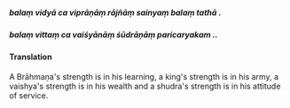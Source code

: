 ##### balaṃ vidyā ca viprāṇāṃ rājñāṃ sainyaṃ balaṃ tathā .
##### balaṃ vittaṃ ca vaiśyānāṃ śūdrāṇāṃ paricaryakam ..

#### Translation

A Brāhmaṇa's strength is in his learning, a king's strength is in his army, a vaishya's strength is in his wealth and a shudra's strength is in his attitude of service.